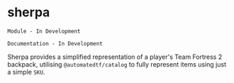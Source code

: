 # sherpa

`Module - In Development`

`Documentation - In Development`

Sherpa provides a simplified representation of a player's Team Fortress 2 backpack, utilising `@automatedtf/catalog` to fully represent items using just a simple `SKU`.

